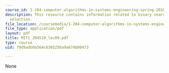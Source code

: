 ```yaml
---
course_id: 1-204-computer-algorithms-in-systems-engineering-spring-2010
description: This resource contains information related to binary search and quicksort
  selection.
file_location: /coursemedia/1-204-computer-algorithms-in-systems-engineering-spring-2010/79d9adb0a564c6305256a9a674b00473_MIT1_204S10_lec09.pdf
file_type: application/pdf
layout: pdf
title: MIT1_204S10_lec09.pdf
type: course
uid: 79d9adb0a564c6305256a9a674b00473

---
```

None